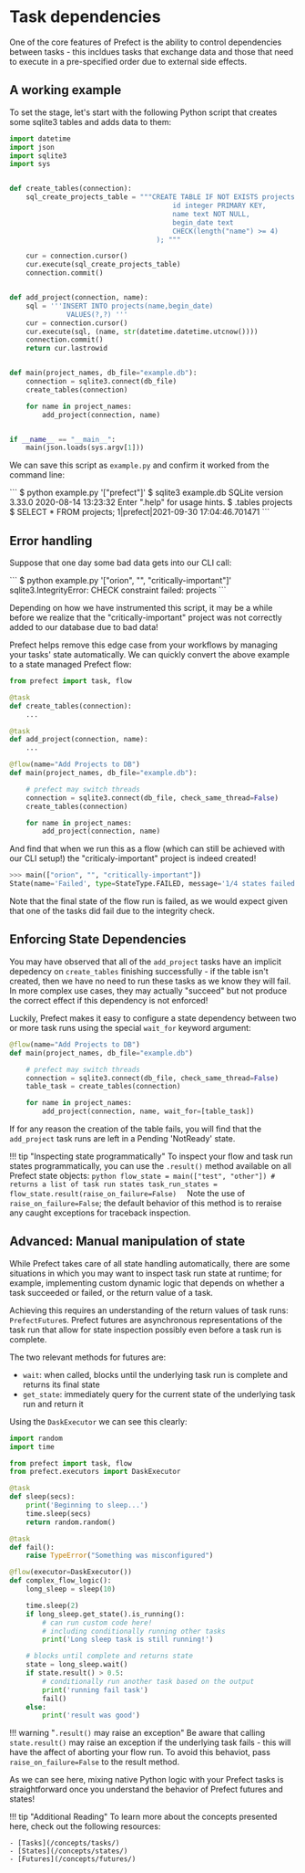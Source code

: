 # Task dependencies

One of the core features of Prefect is the ability to control dependencies between tasks - this incldues tasks that exchange data and those that need to execute in a pre-specified order due to external side effects.  


## A working example

To set the stage, let's start with the following Python script that creates some sqlite3 tables and adds data to them:

```python
import datetime
import json
import sqlite3
import sys


def create_tables(connection):
    sql_create_projects_table = """CREATE TABLE IF NOT EXISTS projects (
                                        id integer PRIMARY KEY,
                                        name text NOT NULL,
                                        begin_date text
                                        CHECK(length("name") >= 4)
                                    ); """

    cur = connection.cursor()
    cur.execute(sql_create_projects_table)
    connection.commit()


def add_project(connection, name):
    sql = '''INSERT INTO projects(name,begin_date)
              VALUES(?,?) '''
    cur = connection.cursor()
    cur.execute(sql, (name, str(datetime.datetime.utcnow())))
    connection.commit()
    return cur.lastrowid


def main(project_names, db_file="example.db"):
    connection = sqlite3.connect(db_file) 
    create_tables(connection) 

    for name in project_names:
        add_project(connection, name)


if __name__ == "__main__":
    main(json.loads(sys.argv[1]))
```

We can save this script as `example.py` and confirm it worked from the command line:
<div class="termy">
```
$ python example.py '["prefect"]'
$ sqlite3 example.db 
SQLite version 3.33.0 2020-08-14 13:23:32
Enter ".help" for usage hints.
$ .tables
projects
$ SELECT * FROM projects;
1|prefect|2021-09-30 17:04:46.701471
```
</div>

## Error handling

Suppose that one day some bad data gets into our CLI call:

<div class="termy">
```
$ python example.py '["orion", "", "critically-important"]'
sqlite3.IntegrityError: CHECK constraint failed: projects
```
</div>

Depending on how we have instrumented this script, it may be a while before we realize that the "critically-important" project was not correctly added to our database due to bad data!  

Prefect helps remove this edge case from your workflows by managing your tasks' state automatically.  We can quickly convert the above example to a state managed Prefect flow:

```python
from prefect import task, flow

@task
def create_tables(connection):
    ...

@task
def add_project(connection, name):
    ...

@flow(name="Add Projects to DB")
def main(project_names, db_file="example.db"):

    # prefect may switch threads 
    connection = sqlite3.connect(db_file, check_same_thread=False) 
    create_tables(connection) 

    for name in project_names:
        add_project(connection, name)
```

And find that when we run this as a flow (which can still be achieved with our CLI setup!) the "criticaly-important" project is indeed created!  
```python
>>> main(["orion", "", "critically-important"])
State(name='Failed', type=StateType.FAILED, message='1/4 states failed.')
```

Note that the final state of the flow run is failed, as we would expect given that one of the tasks did fail due to the integrity check.

## Enforcing State Dependencies

You may have observed that all of the `add_project` tasks have an implicit depedency on `create_tables` finishing successfully - if the table isn't created, then we have no need to run these tasks as we know they will fail.  In more complex use cases, they may actually "succeed" but not produce the correct effect if this dependency is not enforced!

Luckily, Prefect makes it easy to configure a state dependency between two or more task runs using the special `wait_for` keyword argument:
```python
@flow(name="Add Projects to DB")
def main(project_names, db_file="example.db")

    # prefect may switch threads 
    connection = sqlite3.connect(db_file, check_same_thread=False) 
    table_task = create_tables(connection) 

    for name in project_names:
        add_project(connection, name, wait_for=[table_task])
```
If for any reason the creation of the table fails, you will find that the `add_project` task runs are left in a Pending 'NotReady' state.

!!! tip "Inspecting state programmatically"
    To inspect your flow and task run states programmatically, you can use the `.result()` method available on all Prefect state objects:
    ```python
    flow_state = main(["test", "other"])
    # returns a list of task run states
    task_run_states = flow_state.result(raise_on_failure=False) 
    ```
    Note the use of `raise_on_failure=False`; the default behavior of this method is to reraise any caught exceptions for traceback inspection.

## Advanced: Manual manipulation of state

While Prefect takes care of all state handling automatically, there are some situations in which you may want to inspect task run state at runtime; for example, implementing custom dynamic logic that depends on whether a task succeeded or failed, or the return value of a task.

Achieving this requires an understanding of the return values of task runs: `PrefectFuture`s.  Prefect futures are asynchronous representations of the task run that allow for state inspection possibly even before a task run is complete.

The two relevant methods for futures are:

- `wait`: when called, blocks until the underlying task run is complete and returns its final state
- `get_state`: immediately query for the current state of the underlying task run and return it

Using the `DaskExecutor` we can see this clearly:

```python
import random
import time

from prefect import task, flow
from prefect.executors import DaskExecutor

@task
def sleep(secs):
    print('Beginning to sleep...')
    time.sleep(secs)
    return random.random()

@task
def fail():
    raise TypeError("Something was misconfigured")

@flow(executor=DaskExecutor())
def complex_flow_logic():
    long_sleep = sleep(10)

    time.sleep(2)
    if long_sleep.get_state().is_running():
        # can run custom code here!
        # including conditionally running other tasks
        print('Long sleep task is still running!')

    # blocks until complete and returns state
    state = long_sleep.wait() 
    if state.result() > 0.5:
        # conditionally run another task based on the output
        print('running fail task')
        fail()
    else:
        print('result was good')
```

!!! warning "`.result()` may raise an exception"
    Be aware that calling `state.result()` may raise an exception if the underlying task fails - this will have the affect of aborting your flow run.  To avoid this behaviot, pass `raise_on_failure=False` to the result method.

As we can see here, mixing native Python logic with your Prefect tasks is straightforward once you understand the behavior of Prefect futures and states!

!!! tip "Additional Reading"
    To learn more about the concepts presented here, check out the following resources:

    - [Tasks](/concepts/tasks/)
    - [States](/concepts/states/)
    - [Futures](/concepts/futures/)
